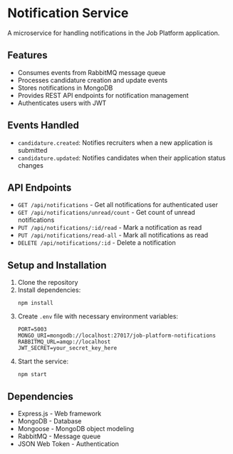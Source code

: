 # Notification Service

A microservice for handling notifications in the Job Platform application.

## Features

- Consumes events from RabbitMQ message queue
- Processes candidature creation and update events
- Stores notifications in MongoDB
- Provides REST API endpoints for notification management
- Authenticates users with JWT

## Events Handled

- `candidature.created`: Notifies recruiters when a new application is submitted
- `candidature.updated`: Notifies candidates when their application status changes

## API Endpoints

- `GET /api/notifications` - Get all notifications for authenticated user
- `GET /api/notifications/unread/count` - Get count of unread notifications
- `PUT /api/notifications/:id/read` - Mark a notification as read
- `PUT /api/notifications/read-all` - Mark all notifications as read
- `DELETE /api/notifications/:id` - Delete a notification

## Setup and Installation

1. Clone the repository
2. Install dependencies:
   ```
   npm install
   ```
3. Create `.env` file with necessary environment variables:
   ```
   PORT=5003
   MONGO_URI=mongodb://localhost:27017/job-platform-notifications
   RABBITMQ_URL=amqp://localhost
   JWT_SECRET=your_secret_key_here
   ```
4. Start the service:
   ```
   npm start
   ```

## Dependencies

- Express.js - Web framework
- MongoDB - Database
- Mongoose - MongoDB object modeling
- RabbitMQ - Message queue
- JSON Web Token - Authentication 
